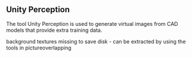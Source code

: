 ## Unity Perception 
The tool Unity Perception is used to generate virtual images from CAD models that provide extra training data.

background textures missing to save disk - can be extracted by using the tools in pictureoverlapping
